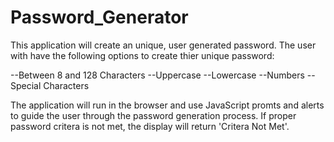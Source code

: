 # Password_Generator

This application will create an unique, user generated password.  The user with have the following options to create thier unique password:


--Between 8 and 128 Characters
--Uppercase
--Lowercase
--Numbers
--Special Characters

The application will run in the browser and use JavaScript promts and alerts to guide the user through the password generation process.  If proper password critera is not met, the display will return 'Critera Not Met'.